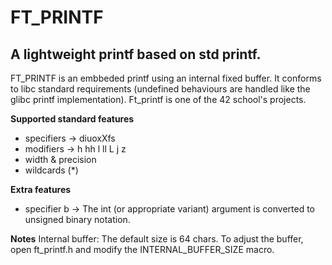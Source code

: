 # FT_PRINTF
## A lightweight printf based on std printf.
FT_PRINTF is an embbeded printf using an internal fixed buffer. It conforms to libc standard requirements (undefined behaviours are handled like the glibc printf implementation). Ft_printf is one of the 42 school's projects. 

**Supported standard features**

 - specifiers -> diuoxXfs
 - modifiers -> h hh l ll L j z
 - width & precision
 - wildcards (*)

**Extra features**

 - specifier b -> The int (or appropriate variant) argument is converted
   to unsigned binary notation.

**Notes**
Internal buffer: The default size is 64 chars. To adjust the buffer, open ft_printf.h and modify the INTERNAL_BUFFER_SIZE macro.
